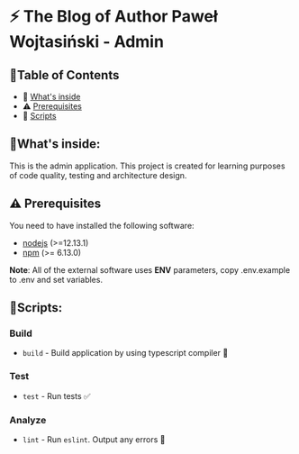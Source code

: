 # ⚡️ The Blog of Author Paweł Wojtasiński - Admin

## 📖Table of Contents

- 👀 [What's inside](#whats-inside)
- ⚠️ [Prerequisites](#%EF%B8%8F-prerequisites)
- 📜 [Scripts](#scripts)

## 👀What's inside:

This is the admin application. This project is created for learning purposes of code quality, testing and architecture design.

## ⚠️ Prerequisites

You need to have installed the following software:

- [nodejs](https://nodejs.org/en/) (>=12.13.1)
- [npm](https://npmjs.com/) (>= 6.13.0)

**Note**: All of the external software uses **ENV** parameters, copy .env.example to .env and set variables.

## 📜Scripts:

### Build

- `build` - Build application by using typescript compiler 👷

### Test

- `test` - Run tests ✅

### Analyze

- `lint` - Run `eslint`. Output any errors 🚨
